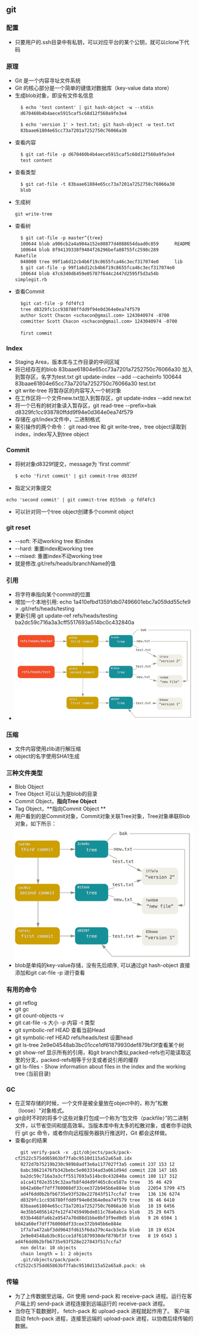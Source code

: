 ## git 
### 配置
* 只要用户的.ssh目录中有私钥，可以对应平台的某个公钥，就可以clone下代码


### 原理
* Git 是一个内容寻址文件系统
* Git 的核心部分是一个简单的键值对数据库（key-value data store）
* 生成blob对象，即没有文件名信息
  ```
    $ echo 'test content' | git hash-object -w --stdin 
    d670460b4b4aece5915caf5c68d12f560a9fe3e4
  ```
  ```
    $ echo 'version 1' > test.txt; git hash-object -w test.txt
    83baae61804e65cc73a7201a7252750c76066a30
  ```
* 查看内容
  ```
    $ git cat-file -p d670460b4b4aece5915caf5c68d12f560a9fe3e4
    test content
  ```
* 查看类型
  ```
    $ git cat-file -t 83baae61804e65cc73a7201a7252750c76066a30
    blob
  ```
* 生成树
  ```
  git write-tree
  ```
* 查看树
  ```
    $ git cat-file -p master^{tree}
    100644 blob a906cb2a4a904a152e80877d4088654daad0c859      README
    100644 blob 8f94139338f9404f26296befa88755fc2598c289      Rakefile
    040000 tree 99f1a6d12cb4b6f19c8655fca46c3ecf317074e0      lib
    $ git cat-file -p 99f1a6d12cb4b6f19c8655fca46c3ecf317074e0
    100644 blob 47c6340d6459e05787f644c2447d2595f5d3a54b      simplegit.rb
  ```
* 查看Commit
  ```
    $git cat-file -p fdf4fc3
    tree d8329fc1cc938780ffdd9f94e0d364e0ea74f579
    author Scott Chacon <schacon@gmail.com> 1243040974 -0700
    committer Scott Chacon <schacon@gmail.com> 1243040974 -0700

    first commit
  ```
### Index 
* Staging Area，版本库与工作目录的中间区域
* 将已经存在的blob 83baae61804e65cc73a7201a7252750c76066a30 加入到暂存区，名字为test.txt git update-index --add --cacheinfo 100644 83baae61804e65cc73a7201a7252750c76066a30 test.txt 
* git write-tree 将暂存区的内容写入一个树对象
* 在工作区将一个文件new.txt加入到暂存区，git update-index --add new.txt 
* 将一个已有的树对象读入暂存区，git read-tree --prefix=bak d8329fc1cc938780ffdd9f94e0d364e0ea74f579
* 存储在.git/index文件中，二进制格式
* 索引操作的两个命令： git read-tree  和 git write-tree，tree object读取到index，index写入到tree object

### Commit
* 将树对象d8329f提交，message为 'first commit'
  ```
  $ echo 'first commit' | git commit-tree d8329f
  ```
* 指定父对象提交
```
echo 'second commit' | git commit-tree 0155eb -p fdf4fc3
```
* 可以针对同一个tree object创建多个commit object
### git reset
* --soft: 不动working tree 和index
* --hard: 重置index和working tree
* --mixed: 重置index不动working tree
* 就是修改.git/refs/heads/branchName的值

### 引用
* 将字符串指向某个commit的位置
* 增加一个本地引用: echo 1a410efbd13591db07496601ebc7a059dd55cfe9 > .git/refs/heads/testing
* 更新引用 git update-ref refs/heads/testing ba2dc59c716a3a3cff5517693a514bc0c432840a
* ![ref-commit-tree-blob](./assets/git/data-model-4.png)


### 压缩
* 文件内容使用zlib进行解压缩
* object的名字使用SHA1生成

### 三种文件类型
* Blob Object
* Tree Object 可以认为是blob的目录
* Commit Object，**指向Tree Object**
* Tag Object，**指向Commit Object **
* 用户看到的是Commit对象，Commit对象关联Tree对象，Tree对象串联Blob对象，如下所示：
![example](./assets/git/data-model-3.png)
* blob是单纯的key-value存储，没有先后顺序, 可以通过git hash-object 直接添加和git cat-file -p 进行查看

### 有用的命令
*  git reflog
*  git gc
*  git count-objects -v
*  git cat-file -s 大小 -p 内容 -t 类型
*  git symbolic-ref HEAD 查看当前Head
*  git symbolic-ref HEAD refs/heads/test 设置head
* git ls-tree 2e9e04548ab3bc01cce1df61879930def879bf3f查看某个树
* git show-ref 显示所有的引用，和git branch类似,packed-refs也可能读取这里的分支，packed-refs相等于分支或者说引用的缓存
* git ls-files - Show information about files in the index and the working tree (当前目录)
### GC
* 在正常存储的时候，一个文件是被全量放在object中的，称为"松散（loose）"对象格式。
* git会时不时的将多个这些对象打包成一个称为“包文件（packfile）”的二进制文件，以节省空间和提高效率。当版本库中有太多的松散对象，或者你手动执行 git gc 命令，或者你向远程服务器执行推送时，Git 都会这样做。 
* 查看gc的结果
  ```
    git verify-pack -v .git/objects/pack/pack-cf2522c575dd65863bf7fabc9510d115a52a65a8.idx 
    9272d7b75219b230c989b8adf3e6a1177027f3a5 commit 237 153 12
    6abc38621476fb342bebc5e063334ad3a061d94d commit 228 147 165
    ba2dc59c716a3a3cff5517693a514bc0c432840a commit 180 117 312
    a1ca41f02e3519c32aafb8f4d4d9f465c8ce587a tree   35 46 429
    b042a60ef7dff760008df33cee372b945b6e884e blob   22054 5799 475
    ad4f6dd0b2bfb6735e93f528e227843f517ccfa7 tree   136 136 6274
    d8329fc1cc938780ffdd9f94e0d364e0ea74f579 tree   36 46 6410
    83baae61804e65cc73a7201a7252750c76066a30 blob   10 19 6456
    4e35b54056142fe12f4745949bde011c78a6abca blob   25 29 6475
    033b4468fa6b2a9547a70d88d1bbe8bf3f9ed0d5 blob   9 20 6504 1 b042a60ef7dff760008df33cee372b945b6e884e
    1f7a7a472abf3dd9643fd615f6da379c4acb3e3a blob   10 19 6524
    2e9e04548ab3bc01cce1df61879930def879bf3f tree   8 19 6543 1 ad4f6dd0b2bfb6735e93f528e227843f517ccfa7
    non delta: 10 objects
    chain length = 1: 2 objects
    .git/objects/pack/pack-cf2522c575dd65863bf7fabc9510d115a52a65a8.pack: ok
  ```

### 传输
* 为了上传数据至远端，Git 使用 send-pack 和 receive-pack 进程。运行在客户端上的 send-pack 进程连接到远端运行的 receive-pack 进程。
* 当你在下载数据时， fetch-pack 和 upload-pack 进程就起作用了。 客户端启动 fetch-pack 进程，连接至远端的 upload-pack 进程，以协商后续传输的数据。